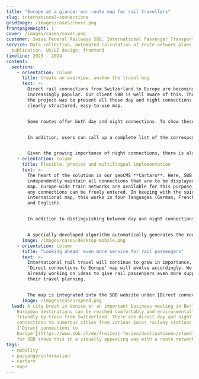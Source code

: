 ```yaml
---
title: "Europe at a glance: our route map for rail travellers"
slug: international-connections
gridImage: /images/cases/cover.png
frontpageWeight: 1
cover: /images/cases/cover.png
customer: Swiss Federal Railways SBB, International Passenger Transport
service: Data collection, automated calculation of route network plans, map
  publication, UX/UI design, frontend
timeline: 2023 - 2024
content:
  sections:
    - orientation: column
      title: Create an overview, awaken the travel bug
      text: >-
        Direct rail connections from Switzerland to Europe are becoming
        increasingly popular. Our client SBB is well aware of this. The aim of
        the project was to present all these day and night connections in a
        clearly structured, easy-to-use map.


        Some routes offer both day and night connections. To show these in parallel, we created a route network map. This allows interested parties to see at a glance whether there are day and/or night connections on a particular route.


        In addition, users can call up a complete list of the corresponding connections when selecting a line or station. A fold-out string of pearls also shows all intermediate stops, making it an ideal source of inspiration for new travel ideas directly from the nearest major station.


        Given the growing importance of night connections, there is also a [separate map](https://www.sbb.ch/de/freizeit-ferien/europa/nachtzug.html) with our Darkstyle base map in the background.
    - orientation: column
      title: Flexible, precise and multilingual implementation
      text: >-
        The heart of the solution is our geoCMS **Cartaro**. Here, SBB can
        independently maintain all connections that are to be displayed on the
        map. Europe-wide train networks are available for this purpose, on which
        any connections can be freely entered. In keeping with the spirit of an
        international map, this works in four languages (German, French, Italian
        and English).


        In addition to distinguishing between day and night connections, stops, brief descriptions and links can also be added.


        A specially developed algorithm automatically generates the route network plan based on this data. Even during processing, SBB can check the plan in a preview before creating the current vector tiles at the touch of a button.
      image: /images/cases/desktop-mobile.png
    - orientation: column
      title: "Looking ahead: even more service for rail passengers"
      text: >-
        International rail travel will continue to grow in importance, and the
        ‘Direct connections to Europe’ map will evolve accordingly. We are
        already working on ideas to give rail passengers even more support with
        their travel planning.


        The map is integrated into the SBB website under [Direct connections](https://www.sbb.ch/de/freizeit-ferien/destinationen/staedte-laender-europa.html) and \[Night connections to Europe](https://www.sbb.ch/de/ leisure-holidays/trains-excursions/night-train.html) and, like most of our maps, is also available on the \[Trafimage web map portal](https://maps.trafimage.ch/ch.sbb.direktverbindungen?baselayers=ch.sbb.direktverbindungen. base-light,ch.sbb.direktverbindungen.base-dark,ch.sbb.direktverbindungen.base-aerial&lang=en&layers=ch.sbb.direktverbindungen.night,ch.sbb.direktverbindungen.day&x=925472&y=5920000&z=9).
      image: /images/cases/speed.png
  lead: A city break in Venice or an important business meeting in Berlin? Many
    European destinations can be reached comfortably and environmentally
    friendly by train from Switzerland. There are direct day and night
    connections to numerous cities from various Swiss railway stations. Our map
    [‘Direct connections to
    Europe’](https://www.sbb.ch/de/freizeit-ferien/destinationen/staedte-laender-europa.html)
    for SBB shows this in a visually appealing way with a route network map.
tags:
  - mobility
  - passengerinformation
  - cartaro
  - maps
---
```

